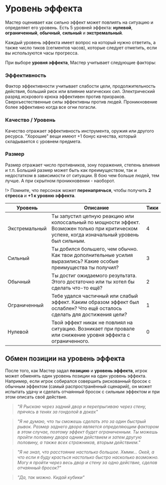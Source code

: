 # Уровень эффекта

Мастер оценивает как сильно эффект может повлиять на ситуацию и определяет его уровень. Есть 5 уровней эффекта:  **нулевой**, **ограниченный**, **обычный**, **сильный** и **экстремальный**.

Каждый уровень эффекта имеет вопрос на который нужно ответить, а также число тиков (сегментов часов), которые следует отметить, если вы используются часы прогресса.

При выборе **уровня эффекта**, Мастер учитывает следующие факторы:

### Эффективность
Фактор эффективности учитывает слабости цели, продолжительность действия, больший риск или влияние магических сил. Электрический разряд искрового крюка эффективен против призраков. Сверхъестественные силы эффективны против людей. Проникновение более эффективно когда все огни погасли.

### Качество / Уровень
Качество отражает эффективность инструмента, оружия или другого ресурса. "Хорошие" вещи имеют +1 бонус качества, который складывается с уровнем предмета.

### Размер
Размер отражает число противников, зону поражения, степень влияния и т.п. Больший размер может быть как преимуществом, так и недостатком в зависимости от ситуации. В бою чем больше людей, тем лучше. А при скрытном проникновении - наоборот.

!> Помните, что персонаж может **перенапрячься**, чтобы получить **2 стресса** и **+1 к уровню эффекта**.

Уровень  | Описание  | Тики
--|---|--
Экстремальный  |Ты запустил цепную реакцию или колоссальный по мощности эффект. Возможен только при критическом успехе, когда изначальный уровень был сильным.  |4  
Сильный  |Ты добился большего, чем обычно. Как твои дополнительные усилия выразились? Какие особые преимущества ты получил?   |3
Обычный  |Ты достиг ожидаемого результата. Этого достаточно или ты хотел бы сделать что-то ещё?   |2
Ограниченный  |Тебе удался частичный или слабый эффект. Каким образом эффект был ослаблен? Что ещё осталось сделать для достижения цели?   |1
Нулевой |Твой эффект никак не повлиял на ситуацию. Возникает при провале или снижение уровня эффекта с ограниченного.   |0

## Обмен позиции на уровень эффекта

После того, как Мастер задал **позицию** и **уровень эффекта**, игрок может обменять один уровень позиции на один уровень эффекта. Например, если игрок собирался совершить рискованный бросок с обычным эффектом (самый распространённый сценарий), он может испытать удачу и сделать отчаянный бросок с сильным эффектом и при этом описать своё действие.

> _"Я Рыскаю через задний двор и перепрыгиваю через стену, прячясь в тенях за гондолой в доках"_

> _"Я не думаю, что ты сможешь сделать это за один быстрый рывок. Размер заднего двора является определяющим фактором в этом случае, поэтому эффект будет ограниченным. Ты можешь пройти половину двора одним действием и затем другую половину, а также всех стражников, вторым действием."_

> _"Я не знал, что расстояние настолько большое. Хммм... Окей, а что если я буду красться настолько быстро насколько возможно. Могу я пройти через весь двор и стену за одно действие, сделав отчаянный бросок?"_

> _"Да, так можно. Кидай кубики"_

